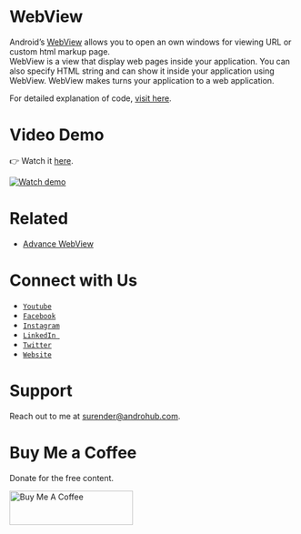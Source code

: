 # WebView
Android’s [WebView](http://developer.android.com/reference/android/webkit/WebView.html) allows you to open an own windows for viewing URL or custom html markup page.
<br>
WebView is a view that display web pages inside your application. You can also specify HTML string and can show it inside your application using WebView. WebView makes turns your application to a web application.

For detailed explanation of code, [visit here](http://www.androhub.com/android-webview/).

# Video Demo
👉 Watch it <a href="https://youtu.be/dnvSLxlE9-w">here</a>.
<br>

[![Watch demo](http://i3.ytimg.com/vi/dnvSLxlE9-w/hqdefault.jpg)](https://youtu.be/dnvSLxlE9-w)

# Related
- [Advance WebView](http://www.androhub.com/android-advance-webview/)

# Connect with Us
- <a href="https://www.youtube.com/channel/@Androhub" target="_blank">`Youtube`</a>
- <a href="https://www.facebook.com/androhubtutorial/" target="_blank">`Facebook`</a>
- <a href="https://www.instagram.com/androhub_tutorial" target="_blank">`Instagram`</a>
- <a href="https://www.linkedin.com/in/surender-kumar-681472a8?originalSubdomain=in" target="_blank">`LinkedIn `</a>
- <a href="https://twitter.com/sonusurender0/" target="_blank">`Twitter`</a>
- <a href="http://www.androhub.com/" target="_blank">`Website`</a>

# Support
Reach out to me at surender@androhub.com.

# Buy Me a Coffee
Donate for the free content.

<a href="https://www.buymeacoffee.com/androhub" target="_blank"><img src="https://cdn.buymeacoffee.com/buttons/v2/default-yellow.png" alt="Buy Me A Coffee" style="height: 60px !important;width: 217px !important;" ></a>
